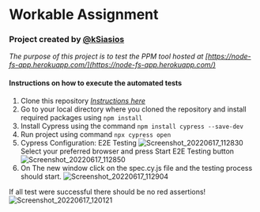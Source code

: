 # Workable Assignment
### Project created by [@kSiasios](https://github.com/kSiasios)
*The purpose of this project is to test the PPM tool hosted at [https://node-fs-app.herokuapp.com/](https://node-fs-app.herokuapp.com/)*

#### Instructions on how to execute the automated tests
1. Clone this repository [*Instructions here*](https://docs.github.com/en/repositories/creating-and-managing-repositories/cloning-a-repository)
2. Go to your local directory where you cloned the repository and install required packages using `npm install`
3. Install Cypress using the command `npm install cypress --save-dev`
4. Run project using command `npx cypress open`
5. Cypress Configuration: 
E2E Testing
![Screenshot_20220617_112830](https://user-images.githubusercontent.com/76401229/174259394-8fb17675-5992-45d5-9eb7-a94ef240a648.png)
Select your preferred browser and press Start E2E Testing button
![Screenshot_20220617_112850](https://user-images.githubusercontent.com/76401229/174259558-3e9737ec-a8fb-41e1-9ee2-b7748c23563b.png)
6. On The new window click on the spec.cy.js file and the testing process should start.
![Screenshot_20220617_112904](https://user-images.githubusercontent.com/76401229/174259609-f2ba3736-ac9a-40c2-89ea-6d0ceb3aa70f.png)

If all test were successful there should be no red assertions!
![Screenshot_20220617_120121](https://user-images.githubusercontent.com/76401229/174265505-ae63e1a4-6d2f-4828-ad18-13432dde6125.png)
